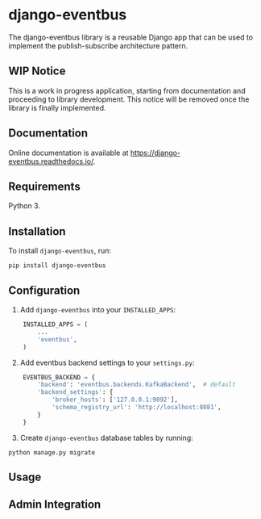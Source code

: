 django-eventbus
===============

The django-eventbus library is a reusable Django app that can be used
to implement the publish-subscribe architecture pattern.

WIP Notice
----------

This is a work in progress application, starting from documentation
and proceeding to library development. This notice will be removed once
the library is finally implemented.

Documentation
-------------

Online documentation is available at https://django-eventbus.readthedocs.io/.

Requirements
------------

Python 3.

Installation
------------

To install `django-eventbus`, run:
```
pip install django-eventbus
```

Configuration
-------------

1. Add `django-eventbus` into your `INSTALLED_APPS`:

```python
    INSTALLED_APPS = (
        ...
        'eventbus',
    )
```

2. Add eventbus backend settings to your `settings.py`:

```python
    EVENTBUS_BACKEND = {
        'backend': 'eventbus.backends.KafkaBackend',  # default
        'backend_settings': {
            'broker_hosts': ['127.0.0.1:9092'],
            'schema_registry_url': 'http://localhost:8081',
        }
    }
```

3. Create `django-eventbus` database tables by running:

```
python manage.py migrate
```

Usage
-----

Admin Integration
-----------------
